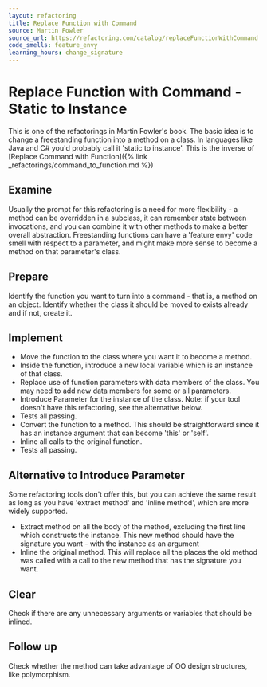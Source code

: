 ```yaml
---
layout: refactoring
title: Replace Function with Command
source: Martin Fowler
source_url: https://refactoring.com/catalog/replaceFunctionWithCommand.html
code_smells: feature_envy
learning_hours: change_signature
---
```


# Replace Function with Command - Static to Instance

This is one of the refactorings in Martin Fowler's book. The basic idea is to change a freestanding function into a method on a class. In languages like Java and C# you'd probably call it 'static to instance'. This is the inverse of [Replace Command with Function]({% link _refactorings/command_to_function.md %})

## Examine
Usually the prompt for this refactoring is a need for more flexibility - a method can be overridden in a subclass, it can remember state between invocations, and you can combine it with other methods to make a better overall abstraction. Freestanding functions can have a 'feature envy' code smell with respect to a parameter, and might make more sense to become a method on that parameter's class.

## Prepare
Identify the function you want to turn into a command - that is, a method on an object. Identify whether the class it should be moved to exists already and if not, create it.

## Implement

* Move the function to the class where you want it to become a method.
* Inside the function, introduce a new local variable which is an instance of that class.
* Replace use of function parameters with data members of the class. You may need to add new data members for some or all parameters.
* Introduce Parameter for the instance of the class. Note: if your tool doesn't have this refactoring, see the alternative below.
* Tests all passing.
* Convert the function to a method. This should be straightforward since it has an instance argument that can become 'this' or 'self'.
* Inline all calls to the original function.
* Tests all passing.

## Alternative to Introduce Parameter

Some refactoring tools don't offer this, but you can achieve the same result as long as you have 'extract method' and 'inline method', which are more widely supported.

* Extract method on all the body of the method, excluding the first line which constructs the instance. This new method should have the signature you want - with the instance as an argument
* Inline the original method. This will replace all the places the old method was called with a call to the new method that has the signature you want.

## Clear
Check if there are any unnecessary arguments or variables that should be inlined.

## Follow up
Check whether the method can take advantage of OO design structures, like polymorphism.

